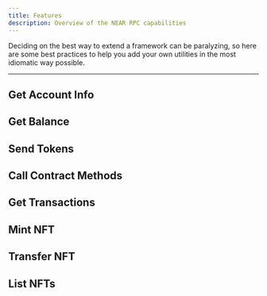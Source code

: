 ```yaml
---
title: Features
description: Overview of the NEAR RPC capabilities
---
```


Deciding on the best way to extend a framework can be paralyzing, so here are some best practices to help you add your own utilities in the most idiomatic way possible.

---

## Get Account Info
## Get Balance
## Send Tokens
## Call Contract Methods
## Get Transactions
## Mint NFT
## Transfer NFT
## List NFTs
